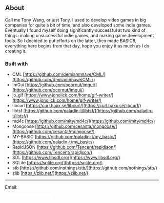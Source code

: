 ## About

Call me Tony Wang, or just Tony. I used to develop video games in big companies for quite a bit of time, and also developed some indie games. Eventually I found myself doing significantly successful at two kind of things: making unsuccessful indie games, and making game development tools. So I decided to put efforts on the latter, then made BASIC8, everything here begins from that day, hope you enjoy it as much as I do creating it.

### Built with

* CML [https://github.com/demianmnave/CML/](https://github.com/demianmnave/CML/)
* ImGui [https://github.com/ocornut/imgui/](https://github.com/ocornut/imgui/)
* jo_gif [https://www.jonolick.com/home/gif-writer/](https://www.jonolick.com/home/gif-writer/)
* libcurl [https://curl.haxx.se/libcurl/](https://curl.haxx.se/libcurl/)
* libtsf [https://github.com/paladin-t/libtsf/](https://github.com/paladin-t/libtsf/)
* md4c [https://github.com/mity/md4c/](https://github.com/mity/md4c/)
* Mongoose [https://github.com/cesanta/mongoose/](https://github.com/cesanta/mongoose/)
* MY-BASIC [https://github.com/paladin-t/my_basic/](https://github.com/paladin-t/my_basic/)
* RapidJSON [https://github.com/Tencent/rapidjson/](https://github.com/Tencent/rapidjson/)
* SDL [https://www.libsdl.org/](https://www.libsdl.org/)
* SQLite [https://sqlite.org/](https://sqlite.org/)
* stb [https://github.com/nothings/stb/](https://github.com/nothings/stb/)
* zlib [https://zlib.net/](https://zlib.net/)

<hr>

Email:

![](imgs/mailto.png)
